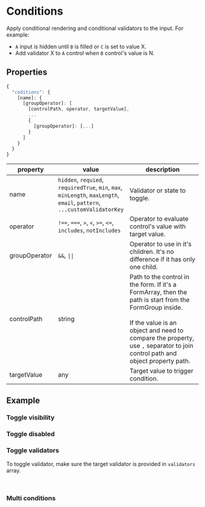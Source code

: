 # Conditions

Apply conditional rendering and conditional validators to the input. For example:

- `A` input is hidden until `B` is filled or `C` is set to value X.
- Add validator X to `A` control when `B` control's value is N.

## Properties

```javascript
{
  "coditions": {
    [name]: {
      [groupOperator]: [
        [controlPath, operator, targetValue],
        ...
        {
          [groupOperator]: [...]
        }
      ]
    }
  }
}
```

<table>
  <thead>
    <th>property</th>
    <th style="width: 35%">value</th>
    <th>description</th>
  </thead>
  <tbody>
    <tr>
      <td>name</td>
      <td>
        <code>hidden</code>,
        <code>requied</code>,
        <code>requiredTrue</code>,
        <code>min</code>,
        <code>max</code>,
        <code>minLength</code>,
        <code>maxLength</code>,
        <code>email</code>,
        <code>pattern</code>,
        <code>...customValidatorKey</code>
      </td>
      <td>Validator or state to toggle.</td>
    </tr>
    <tr>
      <td>operator</td>
      <td>
        <code>!==</code>,
        <code>===</code>,
        <code>></code>,
        <code><</code>,
        <code>>=</code>,
        <code><=</code>,
        <code>includes</code>,
        <code>notIncludes</code>
      </td>
      <td>Operator to evaluate control's value with target value.</td>
    </tr>
    <tr>
      <td>groupOperator</td>
      <td>
        <code>&&</code>,
        <code>||</code>
      </td>
      <td>Operator to use in it's children. It's no difference if it has only one child.</td>
    </tr>
    <tr>
      <td>controlPath</td>
      <td>string</td>
      <td>
        Path to the control in the form. If it's a FormArray, then the path is start from the FormGroup inside.<br><br>
        If the value is an object and need to compare the property, use <code>,</code> separator to join control path and object property path.
      </td>
    </tr>
    <tr>
      <td>targetValue</td>
      <td>any</td>
      <td>Target value to trigger condition.</td>
    </tr>
  </tbody>
</table>

## Example

### Toggle visibility

<example-container config-path="CONDITIONS.VISIBILITY"></example-container>

### Toggle disabled

<example-container config-path="CONDITIONS.DISABLED"></example-container>

### Toggle validators

To toggle validator, make sure the target validator is provided in `validators` array.

<br>

<example-container config-path="CONDITIONS.VALIDATORS"></example-container>

### Multi conditions

<example-container config-path="CONDITIONS.COMPLEX"></example-container>
